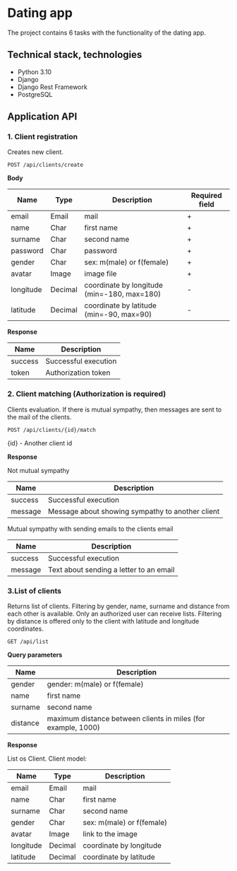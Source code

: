 # Dating app

The project contains 6 tasks with the functionality of the dating app.

## Technical stack, technologies

- Python 3.10
- Django
- Django Rest Framework
- PostgreSQL


## Application API

### 1. Client registration
Creates  new client.
```
POST /api/clients/create
```

**Body**

| Name      | Type    | Description                                 | Required field |
|-----------|---------|---------------------------------------------|----------------|
| email     | Email   | mail                                        | +              |
| name      | Char    | first name                                  | +              |
| surname   | Char    | second name                                 | +              |
| password  | Char    | password                                    | +              |
| gender    | Char    | sex: m(male) or f(female)                   | +              |
| avatar    | Image   | image file                                  | +              |
| longitude | Decimal | coordinate by longitude (min=-180, max=180) | -              |
| latitude  | Decimal | coordinate by latitude (min=-90, max=90)    | -              |

**Response**

| Name    | Description          |
|---------|----------------------|
| success | Successful execution |
| token   | Authorization token  |

### 2. Client matching (Authorization is required)
Clients evaluation. If there is mutual sympathy, then messages are sent to the mail of the clients.
```
POST /api/clients/{id}/match
```
{id} - Another client id

**Response**

Not mutual sympathy

| Name    | Description                                       |
|---------|---------------------------------------------------|
| success | Successful execution                              |
| message | Message about showing sympathy  to another client |

Mutual sympathy with sending emails to the clients email

| Name    | Description                             |
|---------|-----------------------------------------|
| success | Successful execution                    |
| message | Text about sending a letter to an email |


### 3.List of clients
Returns list of clients.
Filtering by gender, name, surname and distance from each other is available.
Only an authorized user can receive lists.
Filtering by distance is offered only to the client with latitude and longitude coordinates.
```
GET /api/list
```

**Query parameters**

| Name     | Description                                                   |
|----------|---------------------------------------------------------------|
| gender   | gender: m(male) or f(female)                                  |
| name     | first name                                                    |
| surname  | second name                                                   |
| distance | maximum distance between clients in miles (for example, 1000) |

**Response**

List os Client. Client model:

| Name      | Type    | Description               |
|-----------|---------|---------------------------|
| email     | Email   | mail                      |
| name      | Char    | first name                |
| surname   | Char    | second name               |
| gender    | Char    | sex: m(male) or f(female) |
| avatar    | Image   | link to the image         |
| longitude | Decimal | coordinate by longitude   |
| latitude  | Decimal | coordinate by latitude    |